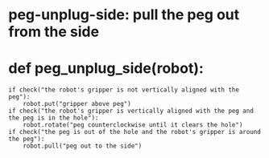 # peg-unplug-side: pull the peg out from the side
# def peg_unplug_side(robot):
    if check("the robot's gripper is not vertically aligned with the peg"):
        robot.put("gripper above peg")
    if check("the robot's gripper is vertically aligned with the peg and the peg is in the hole"):
        robot.rotate("peg counterclockwise until it clears the hole")
    if check("the peg is out of the hole and the robot's gripper is around the peg"):
        robot.pull("peg out to the side")